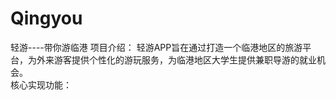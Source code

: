# Qingyou
轻游----带你游临港
项目介绍：
轻游APP旨在通过打造一个临港地区的旅游平台，为外来游客提供个性化的游玩服务，为临港地区大学生提供兼职导游的就业机会。<br>
核心实现功能：


